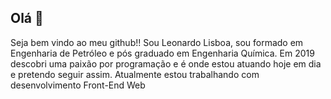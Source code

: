 ## Olá 👋

Seja bem vindo ao meu github!! Sou Leonardo Lisboa, sou formado em Engenharia de Petróleo e pós graduado em Engenharia Química. Em 2019 descobri uma paixão por programação e é onde estou atuando hoje em dia e pretendo seguir assim. Atualmente estou trabalhando com desenvolvimento Front-End Web

<!---
LeonardoAraujoLisboa/LeonardoAraujoLisboa is a ✨ special ✨ repository because its `README.md` (this file) appears on your GitHub profile.
You can click the Preview link to take a look at your changes.
--->
